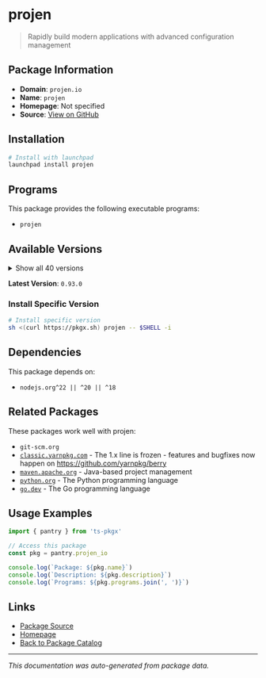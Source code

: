 # projen

> Rapidly build modern applications with advanced configuration management

## Package Information

- **Domain**: `projen.io`
- **Name**: `projen`
- **Homepage**: Not specified
- **Source**: [View on GitHub](https://github.com/pkgxdev/pantry/tree/main/projects/projen.io/package.yml)

## Installation

```bash
# Install with launchpad
launchpad install projen
```

## Programs

This package provides the following executable programs:

- `projen`

## Available Versions

<details>
<summary>Show all 40 versions</summary>

- `0.93.0`, `0.92.12`, `0.92.11`, `0.92.10`, `0.92.9`
- `0.92.8`, `0.92.7`, `0.92.6`, `0.92.5`, `0.92.4`
- `0.92.3`, `0.92.2`, `0.92.1`, `0.92.0`, `0.91.31`
- `0.91.30`, `0.91.29`, `0.91.28`, `0.91.27`, `0.91.26`
- `0.91.25`, `0.91.24`, `0.91.23`, `0.91.22`, `0.91.21`
- `0.91.20`, `0.91.19`, `0.91.18`, `0.91.17`, `0.91.16`
- `0.91.15`, `0.91.14`, `0.91.13`, `0.91.12`, `0.91.11`
- `0.91.10`, `0.91.9`, `0.91.8`, `0.91.7`, `0.91.6`

</details>

**Latest Version**: `0.93.0`

### Install Specific Version

```bash
# Install specific version
sh <(curl https://pkgx.sh) projen -- $SHELL -i
```

## Dependencies

This package depends on:

- `nodejs.org^22 || ^20 || ^18`

## Related Packages

These packages work well with projen:

- `git-scm.org`
- [`classic.yarnpkg.com`](classicyarnpkgcom.md) - The 1.x line is frozen - features and bugfixes now happen on https://github.com/yarnpkg/berry
- [`maven.apache.org`](mavenapacheorg.md) - Java-based project management
- [`python.org`](pythonorg.md) - The Python programming language
- [`go.dev`](godev.md) - The Go programming language

## Usage Examples

```typescript
import { pantry } from 'ts-pkgx'

// Access this package
const pkg = pantry.projen_io

console.log(`Package: ${pkg.name}`)
console.log(`Description: ${pkg.description}`)
console.log(`Programs: ${pkg.programs.join(', ')}`)
```

## Links

- [Package Source](https://github.com/pkgxdev/pantry/tree/main/projects/projen.io/package.yml)
- [Homepage](#)
- [Back to Package Catalog](../package-catalog.md)

---

*This documentation was auto-generated from package data.*
